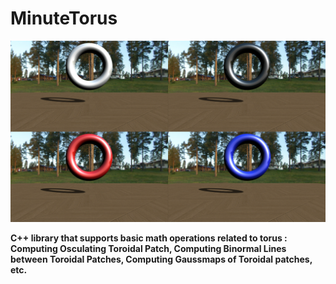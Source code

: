 # MinuteTorus

<p align="center">
  <img src="Image/main.png">
</p>

**C++ library that supports basic math operations related to torus :  Computing Osculating Toroidal Patch, Computing Binormal Lines between Toroidal Patches, Computing Gaussmaps of Toroidal patches, etc.**
